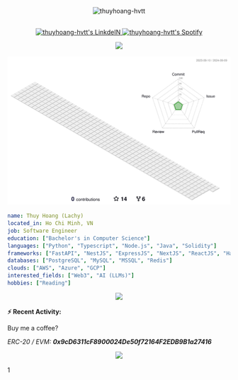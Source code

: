 <!-- [![Actions Status](https://github.com/thuyhoang-hvtt/thuyhoang-hvtt/workflows/wakatime-stats/badge.svg)](https://github.com/thuyhoang-hvtt/thuyhoang-hvtt/actions)
[![Actions Status](https://github.com/thuyhoang-hvtt/thuyhoang-hvtt/workflows/update-gh-activity/badge.svg)](https://github.com/thuyhoang-hvtt/thuyhoang-hvtt/actions)
![](https://visitor-badge.glitch.me/badge?page_id=thuyhoang-hvtt.thuyhoang-hvtt) -->


<p align="center">
  <img src="https://socialify.git.ci/thuyhoang-hvtt/thuyhoang-hvtt/image?font=Source%20Code%20Pro&forks=1&issues=1&language=1&name=1&owner=1&pattern=Plus&pulls=1&stargazers=1&theme=Dark" alt="thuyhoang-hvtt" width="700" height="300" />
</p>

<p align="center">
<br/>
<a href="https://www.linkedin.com/in/thuyhoang-hvtt">
  <img alt="thuyhoang-hvtt's LinkdeIN" width="50px" src="https://user-images.githubusercontent.com/43545812/144035037-0f415fc7-9f96-4517-a370-ccc6e78a714b.png" />
</a>
<a href="https://open.spotify.com/user/">
  <img alt="thuyhoang-hvtt's Spotify" width="50px" src="https://user-images.githubusercontent.com/43545812/144035120-1ad5169b-91c7-4078-bef9-6a82c733f373.png" />
</a>
<br>
</p>

<p align="center">
  <img alig src="https://github-profile-trophy.vercel.app/?username=thuyhoang-hvtt&theme=onedark&column=-1" />
</p>

<p align="center" >
	<picture>
	  <source media="(prefers-color-scheme: dark)"  srcset="https://raw.githubusercontent.com/thuyhoang-hvtt/thuyhoang-hvtt/output-3d-contrib/night.svg" />
	  <source media="(prefers-color-scheme: light)" srcset="https://raw.githubusercontent.com/thuyhoang-hvtt/thuyhoang-hvtt/output-3d-contrib/day.svg" />
	  <img alt="github profile contributions chart"    src="https://raw.githubusercontent.com/thuyhoang-hvtt/thuyhoang-hvtt/output-3d-contrib/day.svg" />
	</picture>
</p>

```yaml
name: Thuy Hoang (Lachy)
located_in: Ho Chi Minh, VN
job: Software Engineer
education: ["Bachelor's in Computer Science"]
languages: ["Python", "Typescript", "Node.js", "Java", "Solidity"]
frameworks: ["FastAPI", "NestJS", "ExpressJS", "NextJS", "ReactJS", "Hardhat"]
databases: ["PostgreSQL", "MySQL", "MSSQL", "Redis"]
clouds: ["AWS", "Azure", "GCP"]
interested_fields: ["Web3", "AI (LLMs)"]
hobbies: ["Reading"]
```

<p align="center">
  <img src="https://spotify-github-profile.vercel.app/api/view?uid=vk96ugxz19h19oampcdefktjn&cover_image=false&theme=default&show_offline=false&background_color=121212&interchange=true&bar_color=1bed0c">
</p>


**:zap: Recent Activity:**

<!--START_SECTION:activity-->
<!--END_SECTION:activity-->

<!--START_SECTION:waka-->
<!--END_SECTION:waka-simple-->

Buy me a coffee?

*ERC-20 / EVM: **0x9cD6311cF8900024De50f72164F2EDB9B1a27416***


<p align="center">
  <img src="https://capsule-render.vercel.app/api?type=waving&color=gradient&height=60&section=footer"/>
</p>


1